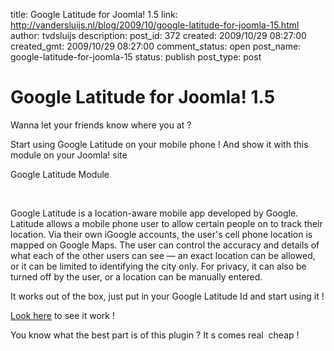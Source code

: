title: Google Latitude for Joomla! 1.5
link: http://vandersluijs.nl/blog/2009/10/google-latitude-for-joomla-15.html
author: tvdsluijs
description: 
post_id: 372
created: 2009/10/29 08:27:00
created_gmt: 2009/10/29 08:27:00
comment_status: open
post_name: google-latitude-for-joomla-15
status: publish
post_type: post

# Google Latitude for Joomla! 1.5

Wanna let your friends know where you at ?  
  
Start using Google Latitude on your mobile phone ! And show it with this module on your Joomla! site  


Google Latitude Module

  
   
  
Google Latitude is a location-aware mobile app developed by Google. Latitude allows a mobile phone user to allow certain people on to track their location. Via their own iGoogle accounts, the user's cell phone location is mapped on Google Maps. The user can control the accuracy and details of what each of the other users can see — an exact location can be allowed, or it can be limited to identifying the city only. For privacy, it can also be turned off by the user, or a location can be manually entered.  
  
It works out of the box, just put in your Google Latitude Id and start using it !  
  
[Look here](http://demos.gebruikmaar.nl/joomla/index.php/extensions/modules/google-latitude.html) to see it work !  
  
You know what the best part is of this plugin ? It s comes real  cheap !